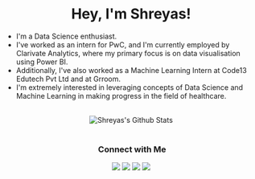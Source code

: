 <h1 align="center">Hey, I'm Shreyas! </h1>

* I'm a Data Science enthusiast.
* I've worked as an intern for PwC, and I'm currently employed by Clarivate Analytics, where my primary focus is on data visualisation using Power BI.
* Additionally, I've also worked as a Machine Learning Intern at Code13 Edutech Pvt Ltd and at Grroom.
* I'm extremely interested in leveraging concepts of Data Science and Machine Learning in making progress in the field of healthcare.

<br>

<div align="center">
<img align="center" src="https://github-readme-stats.vercel.app/api?username=ShreyasRkk&include_all_commits=true&count_private=true&show_icons=true&line_height=20&title_color=7A7ADB&icon_color=2234AE&text_color=D3D3D3&bg_color=0,000000,130F40" alt="Shreyas's Github Stats">

</br>
</br>

### &nbsp;Connect with Me

<p align="center">
<a href="https://www.linkedin.com/in/shreyas-rk-76a9771b1/"><img src="https://img.shields.io/badge/-Shreyas%20Rk-0077B5?style=flat&logo=Linkedin&logoColor=white"/></a>
<a href="https://www.instagram.com/shreyas.rk/"><img src="https://img.shields.io/badge/-@shreyas.rk-E4405F?style=flat&logo=Instagram&logoColor=white"/></a>
<a href="https://www.facebook.com/shreyas.rk.792"><img src="https://img.shields.io/badge/-Shreyas Rk-1877F2?style=flat&logo=Facebook&logoColor=white"/></a>
<a href="https://twitter.com/Shreyas32045251"><img src="https://img.shields.io/badge/-Shreyas Rk-1DA1F2?style=flat&logo=twitter&logoColor=white"/></a>
</p>
